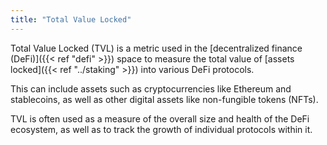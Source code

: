 ```yaml
---
title: "Total Value Locked"
---
```


Total Value Locked (TVL) is a metric used in the [decentralized finance (DeFi)]({{< ref "defi" >}}) space to measure the total value of [assets locked]({{< ref "../staking" >}}) into various DeFi protocols.

This can include assets such as cryptocurrencies like Ethereum and stablecoins, as well as other digital assets like non-fungible tokens (NFTs).

TVL is often used as a measure of the overall size and health of the DeFi ecosystem, as well as to track the growth of individual protocols within it.